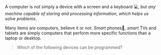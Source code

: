 A computer is not simply a device with a screen and a keyboard :computer:, but _any machine capable of storing and processing information, which helps us solve problems_.

Many items are computers, believe it or not. _Smart_ phones:iphone:, _smart_ TVs and tablets are simply computers that perform more specific functions than a laptop or desktop.

> Which of the following devices can be programmed?
